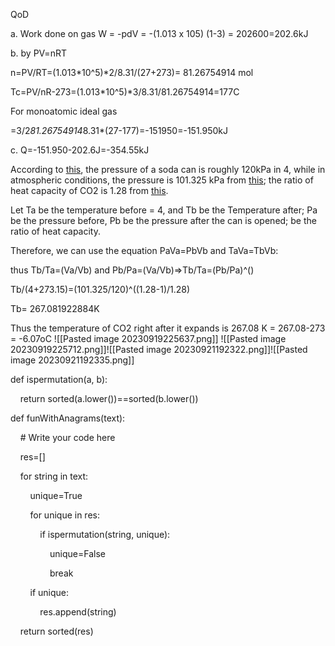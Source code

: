 QoD

a. Work done on gas W = -pdV = -(1.013 x 105) (1-3) = 202600=202.6kJ

b. by PV=nRT

n=PV/RT=(1.013*10^5)*2/8.31/(27+273)= 81.26754914 mol

Tc=PV/nR-273=(1.013*10^5)*3/8.31/81.26754914=177C

For monoatomic ideal gas

=3/2*81.26754914*8.31*(27-177)=-151950=-151.950kJ

c. Q=-151.950-202.6J=-354.55kJ


According to [this](https://hypertextbook.com/facts/2000/SeemaMeraj.shtml#:~:text=On%20average%2C%20the%2012%20ounce,contains%20210%20kPa%20of%20pressure.), the pressure of a soda can is roughly 120kPa in 4, while in atmospheric conditions, the pressure is 101.325 kPa from [this](https://www.noaa.gov/jetstream/atmosphere/air-pressure#:~:text=The%20standard%20pressure%20at%20sea,the%20atmosphere%20decreases%20with%20height.&text=The%20atoms%20and%20molecules%20that,constantly%20moving%20in%20random%20directions.); the ratio of heat capacity of CO2 is 1.28 from [this](https://www.engineeringtoolbox.com/specific-heat-ratio-d_608.html).

Let Ta be the temperature before = 4, and Tb be the Temperature after; Pa be the pressure before, Pb be the pressure after the can is opened;  be the ratio of heat capacity.

Therefore, we can use the equation PaVa=PbVb and TaVa=TbVb:

thus Tb/Ta=(Va/Vb) and Pb/Pa=(Va/Vb)=>Tb/Ta=(Pb/Pa)^()

Tb/(4+273.15)=(101.325/120)^((1.28-1)/1.28)

Tb= 267.081922884K

Thus the temperature of CO2 right after it expands is 267.08 K = 267.08-273 = -6.07oC
![[Pasted image 20230919225637.png]]
![[Pasted image 20230919225712.png]]![[Pasted image 20230921192322.png]]![[Pasted image 20230921192335.png]]



def ispermutation(a, b):

    return sorted(a.lower())==sorted(b.lower())

  

def funWithAnagrams(text):

    # Write your code here

    res=[]

    for string in text:

        unique=True

        for unique in res:

            if ispermutation(string, unique):

                unique=False

                break

        if unique:

            res.append(string)

    return sorted(res)